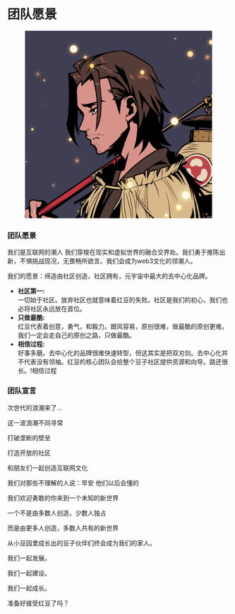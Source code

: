 # 团队愿景

<figure><img src="../.gitbook/assets/image (5).png" alt=""><figcaption></figcaption></figure>

### 团队愿景

我们是互联网的潮人 我们穿梭在现实和虚拟世界的融合交界处。我们勇于推陈出新，不惧挑战现况，无畏畅所欲言。我们会成为web3文化的领潮人。

我们的愿景：缔造由社区创造，社区拥有，元宇宙中最大的去中心化品牌。

* **社区第一:**\
  &#x20;一切始于社区。放弃社区也就意味着红豆的失败。社区是我们的初心，我们也必将社区永远放在首位。
* **只做最酷:**\
  &#x20;红豆代表着创意，勇气，和毅力。跟风容易，原创很难，做最酷的原创更难。我们一定会走自己的原创之路，只做最酷。
* **相信过程:**\
  &#x20;好事多磨。去中心化的品牌很难快速转型，但这其实是把双刃剑。去中心化并不代表没有领袖。红豆的核心团队会给整个豆子社区提供资源和向导。路还很长。!相信过程

### 团队宣言

次世代的浪潮来了...&#x20;

这一波浪潮不同寻常&#x20;

打破垄断的壁垒&#x20;

打造开放的社区&#x20;

和朋友们一起创造互联网文化&#x20;

我们对那些不理解的人说：早安 他们以后会懂的

我们欢迎勇敢的你来到一个未知的新世界

&#x20;一个不是由多数人创造，少数人独占&#x20;

而是由更多人创造，多数人共有的新世界&#x20;

从小豆园里成长出的豆子伙伴们终会成为我们的家人。

我们一起发展。&#x20;

我们一起建设。&#x20;

我们一起成长。

准备好接受红豆了吗？



